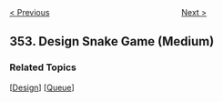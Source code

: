 <!--|This file generated by command(leetcode description); DO NOT EDIT.    |-->
<!--+----------------------------------------------------------------------+-->
<!--|@author    Openset <openset.wang@gmail.com>                           |-->
<!--|@link      https://github.com/openset                                 |-->
<!--|@home      https://github.com/openset/leetcode                        |-->
<!--+----------------------------------------------------------------------+-->

[< Previous](https://github.com/openset/leetcode/tree/master/problems/data-stream-as-disjoint-intervals "Data Stream as Disjoint Intervals")
　　　　　　　　　　　　　　　　
[Next >](https://github.com/openset/leetcode/tree/master/problems/russian-doll-envelopes "Russian Doll Envelopes")

## 353. Design Snake Game (Medium)



### Related Topics
  [[Design](https://github.com/openset/leetcode/tree/master/tag/design/README.md)]
  [[Queue](https://github.com/openset/leetcode/tree/master/tag/queue/README.md)]
